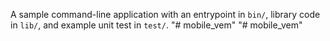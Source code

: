 A sample command-line application with an entrypoint in `bin/`, library code
in `lib/`, and example unit test in `test/`.
"# mobile_vem" 
"# mobile_vem" 
